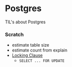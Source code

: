 # Postgres

TIL's about Postgres

### Scratch

* estimate table size
* estimate count from explain
* [Locking Clause](http://www.postgresql.org/docs/9.3/interactive/sql-select.html#SQL-FOR-UPDATE-SHARE)
    * `SELECT ... FOR UPDATE`
